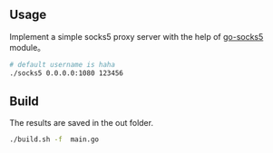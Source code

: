## Usage

Implement a simple socks5 proxy server with the help of [go-socks5](https://github.com/armon/go-socks5) module。

```bash
# default username is haha
./socks5 0.0.0.0:1080 123456
```

## Build

The results are saved in the out folder.

```bash
./build.sh -f  main.go
```

